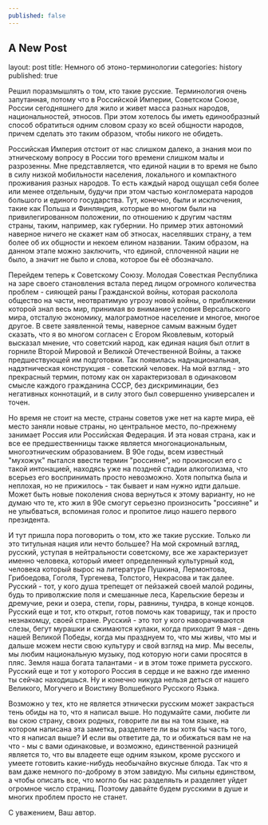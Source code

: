 ```yaml
---
published: false
---
```

## A New Post
layout: post
title: Немного об этоно-терминологии
categories: history
published: true

Решил поразмышлять о том, кто такие русские. Терминология очень запутанная, потому что в Российской Империи, Советском Союзе, России сегодняшнего для жило и живет масса разных народов, национальностей, этносов. При этом хотелось бы иметь единообразный способ обратиться одним словом сразу ко всей общности народов, причем сделать это таким образом, чтобы никого не обидеть.

Российская Империя отстоит от нас слишком далеко, а знания мои по этническому вопросу в России того времени слишком малы и разрозенны. Мне представляется, что единой нации в то время не было в силу низкой мобильности населения, локального и компактного проживания разных народов. То есть каждый народ ощущал себя более или менее отдельным, будучи при этом частью конгломерата народов большого и единого государства. Тут, конечно, были и исключения, такие как Польша и Финляндия, которые во многом были на привилегированном положении, по отношению к другим частям страны, таким, например, как губернии. Но пример этих автономий наверное ничего не скажет нам об этносах, населявших страну, а тем более об их общности и некоем елином названии. Таким образом, на данном этапе можно заключить, что единой, сплоченной нации не было, а значит не было и слова, которое бы её обозначало.

Перейдем теперь к Советскому Союзу. Молодая Совесткая Республика на заре своего становления встала перед лицом огромного количества проблем - сияющей раны Гражданской войны, которая расколола общество на части, неотвратимую угрозу новой войны, о приближении которой знал весь мир, принимая во внимание условия Версальского мира, отсталую экономику, малограмотное население и многое, многое другое. В свете заявленной темы, наверное самым важным будет сказать, что я во многом согласен с Егором Яковлевым, который высказал мнение, что советский народ, как единая нация был отлит в горниле Второй Мировой и Великой Отечественной Войны, а также предшествующей им подготовки. Так появилась наднациональная, надэтническая конструкция - советский человек. На мой взгляд - это прекрасный термин, потому как он характеризовал в одинаковом смысле каждого гражданина СССР, без дискриминации, без негативных коннотаций, и в силу этого был совершенно универсален и точен.

Но время не стоит на месте, страны советов уже нет на карте мира, её место заняли новые страны, но центральное место, по-прежнему занимает Россия или Российская Федерация. И эта новая страна, как и все ее предшественницы также является многонациональным, многоэтническим образованием. В 90е годы, всем известный "мухожук" пытался ввести термин "россияне", но произносил его с такой интонацией, находясь уже на поздней стадии алкоголизма, что всерьез его воспринимать просто невозможно. Хотя попытка была и неплохая, но не прижилось - так бывает и нам нужно идти дальше. Может быть новые поколения снова вернуться к этому варианту, но не думаю что те, кто жил в 90е смогут серьезно произносить "россияне" и не улыбваться, вспоминая голос и пропитое лицо нашего первого президента.

И тут пришла пора поговорить о том, кто же такие русские. Только ли это титульная нация или нечто большее? На мой скромный взгляд, русский, уступая в нейтральности советскому, все же характеризует именно человека, который имеет определенный культурный код, человека который вырос на литературе Пушкина, Лермонтова, Грибоедова, Гоголя, Тургенева, Толстого, Некрасова и так далее. Русский - тот, у кого душа трепещет от пейзажей своей малой родины, будь то приволжские поля и смешанные леса, Карельские березы и дремучие, реки и озера, степи, горы, равнины, тундра, в конце концов. Русский еще и тот, кто открыт, готов помочь как товарищу, так и просто незнакомцу, своей стране. Русский - это тот у кого наворачиваются слезы, бегут мурашки и сжимаются кулаки, когда приходит 9 мая - день нашей Великой Победы, когда мы празднуем то, что мы живы, что мы и дальше можем нести свою культуру и свой взгляд на мир.
Мы веселы, мы любим национальную музыку, под которую ноги сами просятся в пляс. Земля наша богата талантами - и в этом тоже примета русского. Русский еще и тот у которого Россия в сердце и не важно где именно ты сейчас находишься.  Ну и конечно никуда нельзя деться от нашего Великого, Могучего и Воистину Волшебного Русского Языка.

Возможно у тех, кто не является этнически русским может закрасться тень обиды на то, что я написал выше. Но подумайте сами, любите ли вы скою страну, своих родных, говорите ли вы на том языке, на котором написана эта заметка, разделяете ли вы хотя бы часть того, что я написал выше? И если вы ответите да, то и обижаться вам не на что - мы с вами одинаковые, и возможно, единственной разницей является то, что вы владеете еще одним языком, кроме русского и умеете готовить какие-нибудь необычайно вкусные блюда. Так что я вам даже немного по-доброму в этом завидую. Мы сильны единством, а чтобы описать все, что могло бы нас разделяьть и разделяет уйдет огромное число страниц. Поэтому давайте будем русскими в душе и многих проблем просто не станет.

С уважением,
Ваш автор.